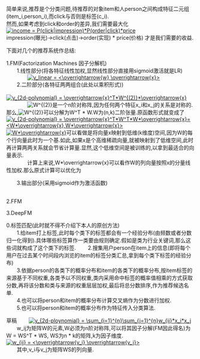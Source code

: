 简单来说,推荐是个分类问题,待推荐的对象item和人person之间构成特征二元组(item_i,person_i),而click与否则是标签(c_i).  
然而,如果考虑到click和order的差异,我们需要最大化  
<a href="https://www.codecogs.com/eqnedit.php?latex=income&space;=&space;P(click|impression)*P(order|click)*price" target="_blank"><img src="https://latex.codecogs.com/gif.latex?income&space;=&space;P(click|impression)*P(order|click)*price" title="income = P(click|impression)*P(order|click)*price" /></a>  
impression(曝光)->click(点击)->order(实现) * price(价格) 才是我们需要的收益.

下面对几个的推荐系统作总结:  


1.FM(Factorization Machines 因子分解机)  
&emsp;&emsp;1.线性部分(将各特征线性加权,显然线性部分直接用sigmoid激活就是LR)  
&emsp;&emsp;&emsp;&emsp;<a href="https://www.codecogs.com/eqnedit.php?latex=y_linear&space;=&space;\sigma(<\overrightarrow{w},\overrightarrow{x}>))" target="_blank"><img src="https://latex.codecogs.com/gif.latex?y_linear&space;=&space;<\overrightarrow{w},\overrightarrow{x}>" title="y_linear = <\overrightarrow{w},\overrightarrow{x}>" /></a>  
&emsp;&emsp;2.二阶部分(各特征两两组合(此处以乘积形式))  
&emsp;&emsp;&emsp;&emsp;<a href="https://www.codecogs.com/eqnedit.php?latex=y_{2d-polynomial}&space;=&space;\overrightarrow{x}^T*W^{(2)}*\overrightarrow{x}" target="_blank"><img src="https://latex.codecogs.com/gif.latex?y_{2d-polynomial}&space;=&space;\overrightarrow{x}^T*W^{(2)}*\overrightarrow{x}" title="y_{2d-polynomial} = \overrightarrow{x}^T*W^{(2)}*\overrightarrow{x}" /></a>  
&emsp;&emsp;&emsp;&emsp;<img src="https://latex.codecogs.com/gif.latex?W^{(2)}" title="W^{(2)}" /></a>是一个n阶对称阵,因为任何两个特征x_i和x_j的关系是对称的.  
那么,<img src="https://latex.codecogs.com/gif.latex?W^{(2)}" title="W^{(2)}" /></a>可以分解为W^T * W.W为(n,k)二阶张量.原函数形式就变成了<a href="https://www.codecogs.com/eqnedit.php?latex=y_{2d-polynomial}&space;=&space;\overrightarrow{x}^T*W^T*W*\overrightarrow{x}=<W*\overrightarrow{x},W*\overrightarrow{x}>" target="_blank"><img src="https://latex.codecogs.com/gif.latex?y_{2d-polynomial}&space;=&space;\overrightarrow{x}^T*W^T*W*\overrightarrow{x}=<W*\overrightarrow{x},W*\overrightarrow{x}>" title="y_{2d-polynomial} = \overrightarrow{x}^T*W^T*W*\overrightarrow{x}=<W*\overrightarrow{x},W*\overrightarrow{x}>" /></a>  
<a href="https://www.codecogs.com/eqnedit.php?latex=W*\overrightarrow{x}" target="_blank"><img src="https://latex.codecogs.com/gif.latex?W*\overrightarrow{x}" title="W*\overrightarrow{x}" /></a>可以看做是将向量x映射到低维(k维度)空间,因为W的每个行向量此时为一个基.如此,如果x是个高维稀疏向量,就被映射到了低维空间,此时再计算两两关系就会节省计算量.显然,这个低维空间是被训练的,以拿到最适合的向量表示.  
&emsp;&emsp;&emsp;&emsp;计算上来说,W*\overrightarrow{x}可以看作W的列向量按照x的分量线性加权.那么原式计算可以优化为




&emsp;&emsp;3.输出部分(采用sigmoid作为激活函数)  
&emsp;&emsp;&emsp;&emsp;  

2.FFM  




3.DeepFM  










0.标签匹配(此时就不得不介绍下本人的原创方法)  
&emsp;&emsp;1.给item打上标签,此时每个类下的标签都会有一个经验分布(由频数或者分数归一化得到).具体哪些标签算作一类要由规则确定.假如是类为行业关键词,那么这些词就构成了这个类下的标签.
&emsp;&emsp;2.搜集用户person在item上的信息(即将每个用户在过去某个时间段内浏览的item的标签分类汇总,拿到每个类下标签的经验分布)  
&emsp;&emsp;3.依据person的各类下的概率分布和item的各类下的概率分布,按item标签的来源基于不同权重,各类予以不同权重,类内采用命中标签的概率值相乘的方式获取分数,再将该分数和类与来源的权重层层加权,最后将总分数排序,作为推荐候选名单.  
&emsp;&emsp;4.也可以将person和item的概率分布计算交叉熵作为分数进行加权.  
&emsp;&emsp;5.也可以将person和item的概率分布作为特征传入分类算法.  



草稿
&emsp;&emsp;<a href="https://www.codecogs.com/eqnedit.php?latex=y_{2d-ploynomial}&space;=&space;\sum_{i=1}^{n}\sum_{j=1}^{n}w_{ij}*x_i*x_j" target="_blank"><img src="https://latex.codecogs.com/gif.latex?y_{2d-ploynomial}&space;=&space;\sum_{i=1}^{n}\sum_{j=1}^{n}w_{ij}*x_i*x_j" title="y_{2d-ploynomial} = \sum_{i=1}^{n}\sum_{j=1}^{n}w_{ij}*x_i*x_j" /></a>  
&emsp;&emsp;w_ij为矩阵W的元素,W必须为n阶对称阵,可以将其因子分解(FM因此得名)为 W =  WS^T * WS, WS为n * k的矩阵,k为因子维度.<a href="https://www.codecogs.com/eqnedit.php?latex=w_{ij}&space;=&space;<\overrightarrow{v_i},\overrightarrow{v_j}>" target="_blank"><img src="https://latex.codecogs.com/gif.latex?w_{ij}&space;=&space;<\overrightarrow{v_i},\overrightarrow{v_j}>" title="w_{ij} = <\overrightarrow{v_i},\overrightarrow{v_j}>" /></a>  
&emsp;&emsp;其中,v_i与v_j为矩阵WS的列向量.

